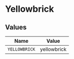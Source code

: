 # Yellowbrick


## Values

| Name          | Value         |
| ------------- | ------------- |
| `YELLOWBRICK` | yellowbrick   |